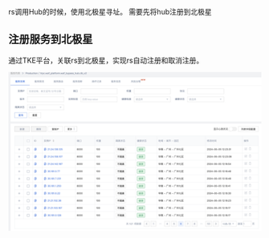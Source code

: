 
rs调用Hub的时候，使用北极星寻址。
需要先将hub注册到北极星

## 注册服务到北极星

通过TKE平台，关联rs到北极星，实现rs自动注册和取消注册。

![alt text](image-4.png)




